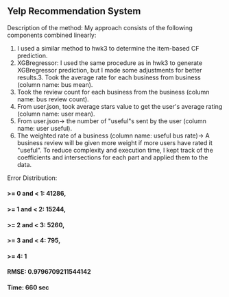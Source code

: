 ## Yelp Recommendation System


Description of the method: My approach consists of the following components combined linearly:

1. I used a similar method to hwk3 to determine the item-based CF prediction.
2. XGBregressor: I used the same procedure as in hwk3 to generate XGBregressor prediction, but I made some adjustments for better results.3. Took the average rate for each business from business (column name: bus mean). 
4. Took  the review count for each business from the business (column name: bus review count).
5. From user.json, took average stars value to get the user's average rating (column name: user mean).
6. From user.json-> the number of "useful"s sent by the user (column name: user useful).
7. The weighted rate of a business (column name: useful bus rate)-> A business review will be given more weight if more users have rated it "useful".
To reduce complexity and execution time, I kept track of the coefficients and intersections for each part and applied them to the data.


Error Distribution:

#### >= 0 and < 1: 41286,
#### >= 1 and < 2: 15244,
#### >= 2 and < 3: 5260,
#### >= 3 and < 4: 795,
#### >= 4: 1



#### RMSE: 0.9796709211544142

#### Time: 660 sec
